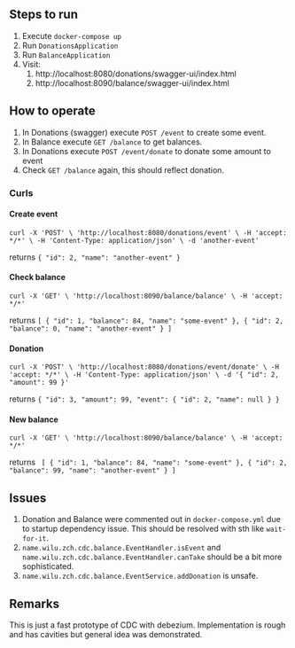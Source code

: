 ## Steps to run
1. Execute `docker-compose up`
2. Run `DonationsApplication`
3. Run `BalanceApplication`
4. Visit:
   1. http://localhost:8080/donations/swagger-ui/index.html
   2. http://localhost:8090/balance/swagger-ui/index.html

## How to operate
1. In Donations (swagger) execute `POST /event` to create some event.
2. In Balance execute `GET /balance` to get balances.
3. In Donations execute `POST /event/donate` to donate some amount to event
4. Check `GET /balance` again, this should reflect donation.

### Curls
#### Create event
``
curl -X 'POST' \
'http://localhost:8080/donations/event' \
-H 'accept: */*' \
-H 'Content-Type: application/json' \
-d 'another-event'
``

returns
``
{
"id": 2,
"name": "another-event"
}
``
#### Check balance
``
curl -X 'GET' \
'http://localhost:8090/balance/balance' \
-H 'accept: */*'
``

returns 
``
[
{
"id": 1,
"balance": 84,
"name": "some-event"
},
{
"id": 2,
"balance": 0,
"name": "another-event"
}
]
``
#### Donation
``
curl -X 'POST' \
'http://localhost:8080/donations/event/donate' \
-H 'accept: */*' \
-H 'Content-Type: application/json' \
-d '{
"id": 2,
"amount": 99
}'
``

returns
``
{
"id": 3,
"amount": 99,
"event": {
"id": 2,
"name": null
}
}
``
#### New balance
``
curl -X 'GET' \
'http://localhost:8090/balance/balance' \
-H 'accept: */*'
``

returns 
``
[
{
"id": 1,
"balance": 84,
"name": "some-event"
},
{
"id": 2,
"balance": 99,
"name": "another-event"
}
]``

## Issues
1. Donation and Balance were commented out in `docker-compose.yml` due to startup dependency issue. This should be resolved with sth like `wait-for-it`.
2. `name.wilu.zch.cdc.balance.EventHandler.isEvent` and `name.wilu.zch.cdc.balance.EventHandler.canTake` should be a bit more sophisticated.
3. `name.wilu.zch.cdc.balance.EventService.addDonation` is unsafe.

## Remarks
This is just a fast prototype of CDC with debezium. Implementation is rough and has cavities but general idea was demonstrated.